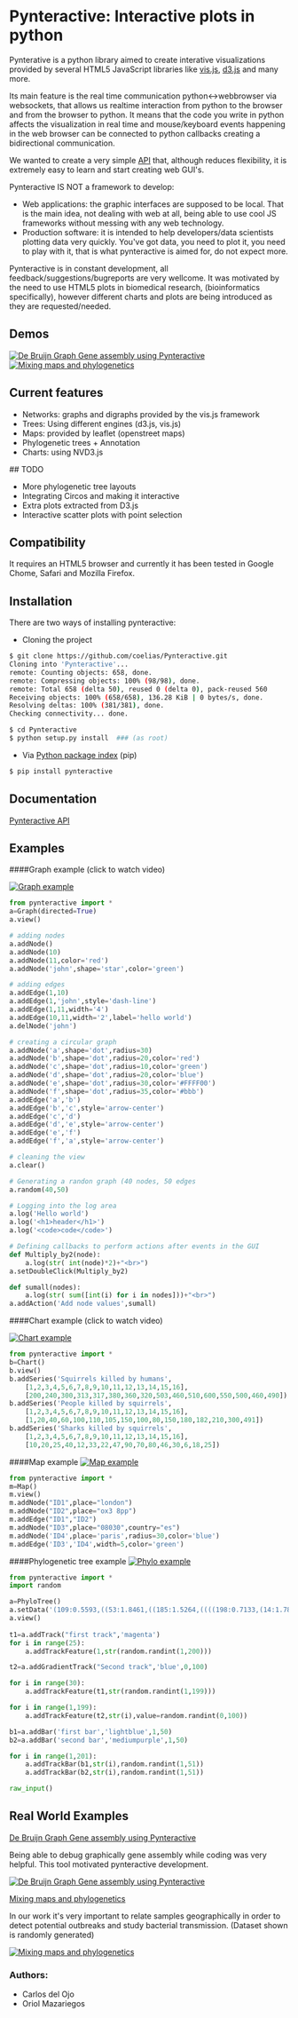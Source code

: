 # Pynteractive: Interactive plots in python
Pynterative is a python library aimed to create interative visualizations provided by several HTML5 JavaScript libraries like [vis.js](http://visjs.org/), [d3.js](http://d3js.org/) and many more.

Its main feature is the real time communication python<->webbrowser via websockets, that allows us realtime interaction from python to the browser and from the browser to python. It means that the code you  write in python affects the visualization in real time and mouse/keyboard events happening in the web browser can be connected to python callbacks creating a bidirectional communication. 

We wanted to create a very simple [API](http://coelias.github.io/Pynteractive/html/) that, although reduces flexibility, it is extremely easy to learn and start creating web GUI's.

Pynteractive IS NOT a framework to develop: 
* Web applications: the graphic interfaces are supposed to be local. That is the main idea, not dealing with web at all, being able to use cool JS frameworks without messing with any web technology.
* Production software: it is intended to help developers/data scientists plotting data very quickly. You've got data, you need to plot it, you need to play with it, that is what pynteractive is aimed for, do not expect more.

Pynteractive is in constant development, all feedback/suggestions/bugreports are very wellcome. It was motivated by the need to use HTML5 plots in biomedical research, (bioinformatics specifically), however different charts and plots are being introduced as they are requested/needed. 

## Demos

[![De Bruijn Graph Gene assembly using Pynteractive](http://coelias.github.io/Pynteractive/imgs/debruijn.gif)](https://vimeo.com/128206058)
[![Mixing maps and phylogenetics](http://coelias.github.io/Pynteractive/imgs/phylomap.gif)](https://vimeo.com/128260245)

## Current features

* Networks: graphs and digraphs provided by the vis.js framework
* Trees: Using different engines (d3.js, vis.js)
* Maps: provided by leaflet (openstreet maps)
* Phylogenetic trees + Annotation
* Charts: using NVD3.js

## TODO

* More phylogenetic tree layouts
* Integrating Circos and making it interactive
* Extra plots extracted from D3.js
* Interactive scatter plots with point selection

## Compatibility

It requires an HTML5 browser and currently it has been tested in Google Chome, Safari and Mozilla Firefox.

## Installation

There are two ways of installing pynteractive:

* Cloning the project

```bash
$ git clone https://github.com/coelias/Pynteractive.git
Cloning into 'Pynteractive'...
remote: Counting objects: 658, done.
remote: Compressing objects: 100% (98/98), done.
remote: Total 658 (delta 50), reused 0 (delta 0), pack-reused 560
Receiving objects: 100% (658/658), 136.28 KiB | 0 bytes/s, done.
Resolving deltas: 100% (381/381), done.
Checking connectivity... done.

$ cd Pynteractive
$ python setup.py install  ### (as root)
```
 
* Via [Python package index](https://pypi.python.org/pypi/pip) (pip)
```bash
$ pip install pynteractive
```

## Documentation

[Pynteractive API](http://coelias.github.io/Pynteractive/html/)

## Examples

####Graph example (click to watch video)

[![Graph example](http://coelias.github.io/Pynteractive/imgs/GraphGif.gif)](https://vimeo.com/128141946)

```python
from pynteractive import *
a=Graph(directed=True)
a.view()

# adding nodes
a.addNode()
a.addNode(10)
a.addNode(11,color='red')
a.addNode('john',shape='star',color='green')

# adding edges
a.addEdge(1,10)
a.addEdge(1,'john',style='dash-line')
a.addEdge(1,11,width='4')
a.addEdge(10,11,width='2',label='hello world')
a.delNode('john')

# creating a circular graph
a.addNode('a',shape='dot',radius=30)
a.addNode('b',shape='dot',radius=20,color='red')
a.addNode('c',shape='dot',radius=10,color='green')
a.addNode('d',shape='dot',radius=20,color='blue')
a.addNode('e',shape='dot',radius=30,color='#FFFF00')
a.addNode('f',shape='dot',radius=35,color='#bbb')
a.addEdge('a','b')
a.addEdge('b','c',style='arrow-center')
a.addEdge('c','d')
a.addEdge('d','e',style='arrow-center')
a.addEdge('e','f')
a.addEdge('f','a',style='arrow-center')

# cleaning the view
a.clear()

# Generating a randon graph (40 nodes, 50 edges
a.random(40,50)

# Logging into the log area
a.log('Hello world')
a.log('<h1>header</h1>')
a.log('<code>code</code>')

# Defining callbacks to perform actions after events in the GUI
def Multiply_by2(node):
    a.log(str( int(node)*2)+"<br>")
a.setDoubleClick(Multiply_by2)

def sumall(nodes):
    a.log(str( sum([int(i) for i in nodes]))+"<br>")
a.addAction('Add node values',sumall)
```

####Chart example (click to watch video)

[![Chart example](http://coelias.github.io/Pynteractive/imgs/ChartGif.gif)](https://vimeo.com/128177043)

```python
from pynteractive import *
b=Chart()
b.view()
b.addSeries('Squirrels killed by humans',
    [1,2,3,4,5,6,7,8,9,10,11,12,13,14,15,16],
    [200,240,300,313,317,380,360,320,503,460,510,600,550,500,460,490]) 
b.addSeries('People killed by squirrels',
    [1,2,3,4,5,6,7,8,9,10,11,12,13,14,15,16],
    [1,20,40,60,100,110,105,150,100,80,150,180,182,210,300,491])
b.addSeries('Sharks killed by squirrels',
    [1,2,3,4,5,6,7,8,9,10,11,12,13,14,15,16],
    [10,20,25,40,12,33,22,47,90,70,80,46,30,6,18,25])
```

####Map example
[![Map example](http://coelias.github.io/Pynteractive/imgs/map.png)](http://coelias.github.io/Pynteractive/imgs/map.png)


```python
from pynteractive import *
m=Map()
m.view()
m.addNode("ID1",place="london")
m.addNode("ID2",place="ox3 8pp")
m.addEdge("ID1","ID2")
m.addNode("ID3",place="08030",country="es")
m.addNode('ID4',place='paris',radius=30,color='blue')
m.addEdge('ID3','ID4',width=5,color='green')
```

####Phylogenetic tree example
[![Phylo example](http://coelias.github.io/Pynteractive/imgs/phylo.png)](http://coelias.github.io/Pynteractive/imgs/phylo.png)


```python
from pynteractive import *
import random

a=PhyloTree()
a.setData('(109:0.5593,((53:1.8461,((185:1.5264,((((198:0.7133,(14:1.7812,(70:0.9566,((178:1.4691,((45:0.7471,(194:0.6693,((44:0.5577,((13:0.8088,((191:0.5682,((61:0.5975,(88:3.2495,(9:1.0308,(96:0.8686,(((115:0.8278,(123:0.8377,(1:0.5639,179:1.0903):0.5946):1.4461):0.7937,(16:1.1170,154:0.6546):0.6107):0.5630,(23:0.6146,(64:0.6340,81:0.6373):1.7269):1.4345):0.9564):0.8100):0.6957):0.5944):1.0511,((56:1.9748,160:0.5840):0.9831,((66:0.6673,(42:0.7604,121:0.9784):0.8448):0.7313,(7:0.6708,162:0.7519):0.8166):1.0403):1.1924):0.9697):0.7165,(117:0.7042,(184:1.4130,(50:0.9100,(101:0.8581,(37:0.6301,200:0.8667):0.6302):1.1244):1.4690):1.9430):0.8444):0.5968):0.6728,(30:1.1661,33:1.1261):0.8310):2.2959):0.7608,(190:0.6007,196:0.9444):0.6424):0.6270):0.8282):0.9730,(24:1.4291,118:0.8477):1.4567):0.6991):0.8921,((133:0.7706,(28:0.5830,(134:0.6095,175:0.6930):0.7241):0.8666):0.9387,(111:1.0094,(136:0.5893,138:1.1745):1.5885):0.7924):0.5738):0.8773):0.5963):0.6160):1.0136,((65:1.1500,97:1.0232):1.3978,((57:0.5738,187:1.6658):0.6071,((19:0.7025,(174:1.3017,(104:1.2256,(114:0.8844,132:0.9376):0.6582):0.7183):1.1257):0.5755,(95:0.9269,((142:0.9090,(39:0.6623,(72:0.6360,164:0.9143):0.7035):4.5670):0.6282,((25:0.9429,(146:0.6349,(137:2.3101,((86:0.5907,(151:0.6346,171:0.6288):1.2030):1.2696,(32:0.5801,161:0.5600):1.3039):1.5206):0.5787):0.6616):0.7571,(43:2.0269,(131:0.6637,(12:1.7647,(156:1.1010,(172:0.8216,(153:0.8397,(((11:1.1326,188:0.7363):1.2086,(35:0.6256,(189:0.5714,((159:2.1437,(120:0.7276,(79:0.8632,98:0.8285):0.6579):0.8806):0.7212,(63:0.8597,85:0.7613):1.1212):0.5833):0.9273):0.6866):0.8127,(8:1.4761,(176:0.6388,(173:0.6236,(38:0.7009,177:0.6063):0.7085):1.4928):1.0702):0.5824):1.1679):1.5157):0.6207):1.2862):0.9861):0.9956):0.8808):0.7404):0.7407):1.4742):2.3546):0.6926):1.6898):1.0044,(68:3.0620,181:0.8448):0.7053):0.6960,(36:0.9977,76:0.6317):0.8789):0.6850):0.6060,(130:1.8879,(27:0.9512,(163:0.7594,197:1.3480):2.2115):0.7601):1.8072):1.2875):0.8267,(193:1.5216,(4:0.6166,(112:0.7144,147:0.9374):0.7245):0.6220):0.6376):1.6023,((82:2.8243,((92:1.1603,148:1.2875):0.6096,(18:2.2320,110:0.9872):1.3756):0.6613):0.8081,(3:0.6139,(94:0.8184,(80:2.5720,(149:1.2856,((59:0.7261,((139:1.2208,(62:0.6156,87:0.5686):0.8219):0.5661,(31:0.6006,55:0.7081):0.8803):0.5895):4.4796,(29:1.0162,((150:0.8578,(6:0.7863,106:0.5613):0.6144):0.9523,(51:2.2633,(199:0.8779,(126:0.5832,(99:1.2345,(((47:0.5868,52:0.5764):0.5797,((89:2.4215,((34:1.3367,168:1.2975):0.9865,(40:1.4390,(119:0.6238,(186:0.6974,(69:0.5586,((107:0.6821,(58:1.3881,116:0.9332):1.2708):0.9753,((10:1.1451,54:1.2720):1.1650,((141:1.0443,(74:1.8388,(21:1.1221,83:0.8512):1.5698):0.8246):0.5762,(129:0.6327,(75:0.8794,(48:0.8473,125:1.0579):0.8496):0.8923):0.6014):1.3489):1.8732):0.8591):0.5691):1.2968):0.9153):1.0208):0.6514):0.6898,(166:1.4354,(22:0.7493,(2:1.1837,(183:0.9209,(5:1.1304,(93:1.1079,144:0.6024):0.5676):1.7392):1.0896):0.6673):0.5778):0.5953):0.7470):0.5946,(((26:1.2338,165:0.7093):1.2264,((195:1.5322,(158:1.4151,(170:0.6407,(67:0.9098,(49:0.9280,143:0.7676):1.3389):0.5612):0.6873):0.9481):0.7016,(90:1.0637,(84:0.8715,(105:0.7043,157:0.6207):0.6683):1.8207):0.6640):1.0868):0.9417,(100:1.0056,(127:1.5781,((17:0.9746,(77:0.8027,180:1.4619):0.6277):1.1663,(140:1.7778,(169:0.9060,(128:0.6329,(145:0.5933,((122:0.6385,(155:0.9812,((71:0.8869,103:0.8851):1.1801,(167:0.8196,(102:0.7040,(113:0.9985,(78:1.1891,(15:1.1411,182:0.5817):0.6458):0.5856):0.8109):0.5834):0.7143):0.6831):0.7380):0.9687,((108:0.7798,152:2.0513):0.8877,(46:1.3488,((73:0.6343,(60:1.0697,(20:0.7480,192:0.9474):0.9843):1.4541):0.8802,(41:0.8659,(135:0.6945,(91:1.0905,124:0.6244):0.8901):0.9333):1.0731):0.8375):0.6176):0.9982):0.9024):0.7677):1.7023):1.5721):2.7324):0.5982):1.0601):0.6174):0.9339):0.6215):1.2051):0.7775):1.9509):0.6680):0.7644):0.6658):2.0353):1.0737):1.4884):0.8140):0.6216):0.7000);')
a.view()
    
t1=a.addTrack("first track",'magenta')
for i in range(25):
    a.addTrackFeature(1,str(random.randint(1,200)))

t2=a.addGradientTrack("Second track",'blue',0,100)

for i in range(30):
    a.addTrackFeature(t1,str(random.randint(1,199)))

for i in range(1,199):
    a.addTrackFeature(t2,str(i),value=random.randint(0,100))

b1=a.addBar('first bar','lightblue',1,50)
b2=a.addBar('second bar','mediumpurple',1,50)

for i in range(1,201):
    a.addTrackBar(b1,str(i),random.randint(1,51))
    a.addTrackBar(b2,str(i),random.randint(1,51))

raw_input()

```
## Real World Examples

[De Bruijn Graph Gene assembly using Pynteractive](https://vimeo.com/128206058)

Being able to debug graphically gene assembly while coding was very helpful. This tool motivated pynteractive development.

[![De Bruijn Graph Gene assembly using Pynteractive](http://coelias.github.io/Pynteractive/imgs/debruijn.gif)](https://vimeo.com/128206058)

[Mixing maps and phylogenetics](https://vimeo.com/128260245)

In our work it's very important to relate samples geographically in order to detect potential outbreaks and study bacterial transmission. (Dataset shown is randomly generated)

[![Mixing maps and phylogenetics](http://coelias.github.io/Pynteractive/imgs/phylomap.gif)](https://vimeo.com/128260245)

### Authors:
 - Carlos del Ojo
 - Oriol Mazariegos
